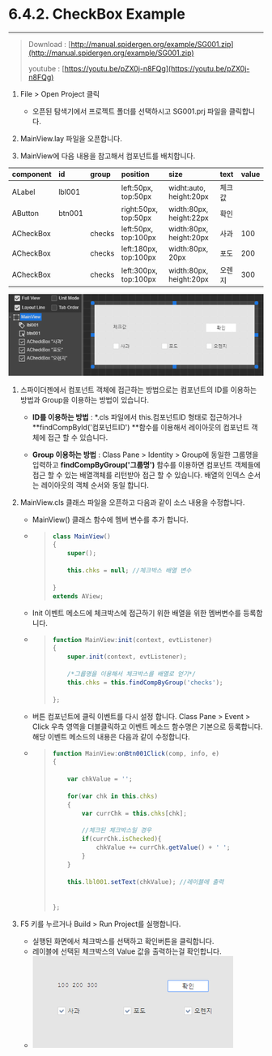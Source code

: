# 6.4.2. CheckBox Example

---

> Download : [http://manual.spidergen.org/example/SG001.zip](http://manual.spidergen.org/example/SG001.zip)
>
> youtube : [https://youtu.be/pZX0j-n8FQg](https://youtu.be/pZX0j-n8FQg)

1. File &gt; Open Project 클릭
   * 오픈된 탐색기에서 프로젝트 폴더를 선택하시고 SG001.prj 파일을 클릭합니다.
2. MainView.lay 파일을 오픈합니다.

3. MainView에 다음 내용을 참고해서 컴포넌트를 배치합니다.

| component | id | group | position | size | text | value |
| :--- | :--- | :--- | :--- | :--- | :--- | :--- |
| ALabel | lbl001 |  | left:50px, top:50px | widht:auto, height:20px | 체크값 |  |
| AButton | btn001 |  | right:50px, top:50px | width:80px, height:22px | 확인 |  |
| ACheckBox |  | checks | left:50px, top:100px | width:80px, height:20px | 사과 | 100 |
| ACheckBox |  | checks | left:180px, top:100px | width:80px, 20px | 포도 | 200 |
| ACheckBox |  | checks | left:300px, top:100px | width:80px, height:20px | 오렌지 | 300 |

![](/assets/chk-ex-004.png)

1. 스파이더젠에서 컴포넌트 객체에 접근하는 방법으로는 컴포넌트의 ID를 이용하는 방법과  Group을 이용하는 방법이 있습니다.

   * **ID를 이용하는 방법** : \*.cls 파일에서 this.컴포넌트ID 형태로 접근하거나 **findCompById\('컴포넌트ID'\) **함수를 이용해서 레이아웃의 컴포넌트 객체에 접근 할 수 있습니다.

   * **Group 이용하는 방법** : Class Pane &gt; Identity &gt; Group에 동일한 그룹명을 입력하고 **findCompByGroup\('그룹명'\)** 함수를 이용하면 컴포넌트 객체들에 접근 할 수 있는 배열객체를 리턴받아 접근 할 수 있습니다. 배열의 인덱스 순서는 레이아웃의 객체 순서와 동일 합니다.

2. MainView.cls 클래스 파일을 오픈하고 다음과 같이 소스 내용을 수정합니다.

   * MainView\(\) 클래스 함수에 멤버 변수를 추가 합니다.  
   * > ```js
     > class MainView()
     > {
     >     super();
     >
     >     this.chks = null; //체크박스 배열 변수
     >
     > }
     > extends AView;
     > ```
   * Init 이벤트 메소드에 체크박스에  접근하기 위한 배열을 위한 멤버변수를 등록합니다.

   * > ```js
     > function MainView:init(context, evtListener)
     > {
     >     super.init(context, evtListener);
     >     
     >     /*그룹명을 이용해서 체크박스를 배열로 얻기*/
     >     this.chks = this.findCompByGroup('checks');    
     >     
     > };
     > ```
   * 버튼 컴포넌트에 클릭 이벤트를 다시 설정 합니다. Class Pane &gt; Event &gt; Click 우측 영역을 더블클릭하고 이벤트 메소드 함수명은 기본으로 등록합니다. 해당 이벤트 메소드의 내용은 다음과 같이 수정합니다.

   * > ```js
     > function MainView:onBtn001Click(comp, info, e)
     > {
     >     
     >     var chkValue = '';
     >     
     >     for(var chk in this.chks)
     >     {
     >         var currChk = this.chks[chk];
     >         
     >         //체크된 체크박스일 경우
     >         if(currChk.isChecked){
     >             chkValue += currChk.getValue() + ' ';
     >         }
     >     }
     >     
     >     this.lbl001.setText(chkValue); //레이블에 출력
     >     
     >     
     > };
     > ```

3. F5 키를 누르거나 Build &gt; Run Project를 실행합니다.

   * 실행된 화면에서 체크박스를 선택하고 확인버튼을 클릭합니다.  
   * 레이블에 선택된 체크박스의 Value 값을 출력하는걸 확인합니다.
   * ![](/assets/checkbox-ex-005.png)



